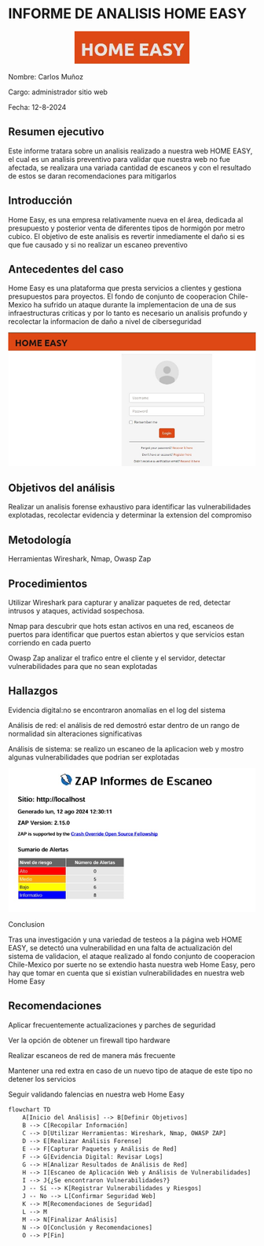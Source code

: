 # INFORME DE ANALISIS HOME EASY


<p align="center">
<img src="./imagen/LOGO.jpg">
</p>





Nombre: Carlos Muñoz

Cargo: administrador sitio web

Fecha: 12-8-2024


## Resumen ejecutivo
Este informe tratara sobre un analisis realizado a nuestra web HOME EASY, el cual es un analisis preventivo para validar que nuestra web no fue afectada, se realizara una variada cantidad de escaneos y con el resultado de estos se daran recomendaciones para mitigarlos


## Introducción
Home Easy, es una empresa relativamente nueva en el área, dedicada al presupuesto y posterior venta de diferentes tipos de hormigón por metro cubico. El objetivo de este analisis es revertir inmediamente el daño si es que fue causado y si no realizar un escaneo preventivo

## Antecedentes del caso
Home Easy es una plataforma que presta servicios a clientes y gestiona presupuestos para proyectos. El fondo de conjunto de cooperacion Chile-Mexico ha sufrido un ataque durante la implementacion de una de sus infraestructuras criticas y por lo tanto es necesario un analisis profundo y recolectar la informacion de daño a nivel de ciberseguridad

<p align="center">
<img src="./imagen/login.jpg">
</p>

## Objetivos del análisis
Realizar un analisis forense exhaustivo para identificar las vulnerabilidades explotadas, recolectar evidencia y determinar la extension del compromiso

## Metodología
Herramientas
Wireshark, Nmap, Owasp Zap


## Procedimientos
Utilizar Wireshark para capturar y analizar paquetes de red, detectar intrusos y ataques, actividad sospechosa.

Nmap para descubrir que hots estan activos en una red, escaneos de puertos para identificar que puertos estan abiertos y que servicios estan corriendo en cada puerto

Owasp Zap analizar el trafico entre el cliente y el servidor, detectar vulnerabilidades para que no sean explotadas 

## Hallazgos
Evidencia digital:no se encontraron anomalías en el log del sistema 

Análisis de red: el análisis de red demostró estar dentro de un rango de normalidad sin alteraciones significativas 

Análisis de sistema: se realizo un escaneo de la aplicacion web y mostro algunas vulnerabilidades que podrian ser explotadas

<p align="center">
<img src="./imagen/zap.jpg">
</p




## Conclusion

Tras una investigación y una variedad de testeos a la página web HOME EASY, se detectó una vulnerabilidad en una falta de actualización del  sistema de validacion, el ataque realizado al fondo conjunto de cooperacion Chile-Mexico por suerte no se extendio hasta nuestra web Home Easy, pero hay que tomar en cuenta que si existian vulnerabilidades en nuestra web Home Easy

## Recomendaciones
Aplicar frecuentemente actualizaciones y parches de seguridad

Ver la opción de obtener un firewall tipo hardware

Realizar escaneos de red de manera más frecuente

Mantener una red extra en caso de un nuevo tipo de ataque de este tipo no detener los servicios

Seguir validando falencias en nuestra web Home Easy 


```mermaid
flowchart TD
    A[Inicio del Análisis] --> B[Definir Objetivos]
    B --> C[Recopilar Información]
    C --> D[Utilizar Herramientas: Wireshark, Nmap, OWASP ZAP]
    D --> E[Realizar Análisis Forense]
    E --> F[Capturar Paquetes y Análisis de Red]
    F --> G[Evidencia Digital: Revisar Logs]
    G --> H[Analizar Resultados de Análisis de Red]
    H --> I[Escaneo de Aplicación Web y Análisis de Vulnerabilidades]
    I --> J{¿Se encontraron Vulnerabilidades?}
    J -- Sí --> K[Registrar Vulnerabilidades y Riesgos]
    J -- No --> L[Confirmar Seguridad Web]
    K --> M[Recomendaciones de Seguridad]
    L --> M
    M --> N[Finalizar Análisis]
    N --> O[Conclusión y Recomendaciones]
    O --> P[Fin]
```